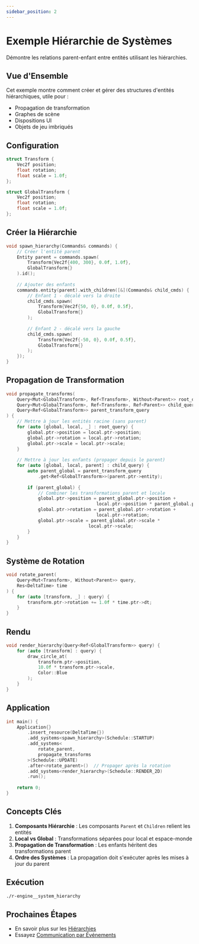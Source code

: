 ```yaml
---
sidebar_position: 2
---
```


# Exemple Hiérarchie de Systèmes

Démontre les relations parent-enfant entre entités utilisant les hiérarchies.

## Vue d'Ensemble

Cet exemple montre comment créer et gérer des structures d'entités hiérarchiques, utile pour :
- Propagation de transformation
- Graphes de scène
- Dispositions UI
- Objets de jeu imbriqués

## Configuration

```cpp
struct Transform {
    Vec2f position;
    float rotation;
    float scale = 1.0f;
};

struct GlobalTransform {
    Vec2f position;
    float rotation;
    float scale = 1.0f;
};
```

## Créer la Hiérarchie

```cpp
void spawn_hierarchy(Commands& commands) {
    // Créer l'entité parent
    Entity parent = commands.spawn(
        Transform{Vec2f{400, 300}, 0.0f, 1.0f},
        GlobalTransform{}
    ).id();
    
    // Ajouter des enfants
    commands.entity(parent).with_children([&](Commands& child_cmds) {
        // Enfant 1 - décalé vers la droite
        child_cmds.spawn(
            Transform{Vec2f{50, 0}, 0.0f, 0.5f},
            GlobalTransform{}
        );
        
        // Enfant 2 - décalé vers la gauche
        child_cmds.spawn(
            Transform{Vec2f{-50, 0}, 0.0f, 0.5f},
            GlobalTransform{}
        );
    });
}
```

## Propagation de Transformation

```cpp
void propagate_transforms(
    Query<Mut<GlobalTransform>, Ref<Transform>, Without<Parent>> root_query,
    Query<Mut<GlobalTransform>, Ref<Transform>, Ref<Parent>> child_query,
    Query<Ref<GlobalTransform>> parent_transform_query
) {
    // Mettre à jour les entités racine (sans parent)
    for (auto [global, local, _] : root_query) {
        global.ptr->position = local.ptr->position;
        global.ptr->rotation = local.ptr->rotation;
        global.ptr->scale = local.ptr->scale;
    }
    
    // Mettre à jour les enfants (propager depuis le parent)
    for (auto [global, local, parent] : child_query) {
        auto parent_global = parent_transform_query
            .get<Ref<GlobalTransform>>(parent.ptr->entity);
        
        if (parent_global) {
            // Combiner les transformations parent et locale
            global.ptr->position = parent_global.ptr->position + 
                                  local.ptr->position * parent_global.ptr->scale;
            global.ptr->rotation = parent_global.ptr->rotation + 
                                  local.ptr->rotation;
            global.ptr->scale = parent_global.ptr->scale * 
                               local.ptr->scale;
        }
    }
}
```

## Système de Rotation

```cpp
void rotate_parent(
    Query<Mut<Transform>, Without<Parent>> query,
    Res<DeltaTime> time
) {
    for (auto [transform, _] : query) {
        transform.ptr->rotation += 1.0f * time.ptr->dt;
    }
}
```

## Rendu

```cpp
void render_hierarchy(Query<Ref<GlobalTransform>> query) {
    for (auto [transform] : query) {
        draw_circle_at(
            transform.ptr->position,
            10.0f * transform.ptr->scale,
            Color::Blue
        );
    }
}
```

## Application

```cpp
int main() {
    Application{}
        .insert_resource(DeltaTime{})
        .add_systems<spawn_hierarchy>(Schedule::STARTUP)
        .add_systems<
            rotate_parent,
            propagate_transforms
        >(Schedule::UPDATE)
        .after<rotate_parent>()  // Propager après la rotation
        .add_systems<render_hierarchy>(Schedule::RENDER_2D)
        .run();
    
    return 0;
}
```

## Concepts Clés

1. **Composants Hiérarchie** : Les composants `Parent` et `Children` relient les entités
2. **Local vs Global** : Transformations séparées pour local et espace-monde
3. **Propagation de Transformation** : Les enfants héritent des transformations parent
4. **Ordre des Systèmes** : La propagation doit s'exécuter après les mises à jour du parent

## Exécution

```bash
./r-engine__system_hierarchy
```

## Prochaines Étapes

- En savoir plus sur les [Hiérarchies](../advanced/hierarchies.md)
- Essayez [Communication par Événements](./event-communication.md)
